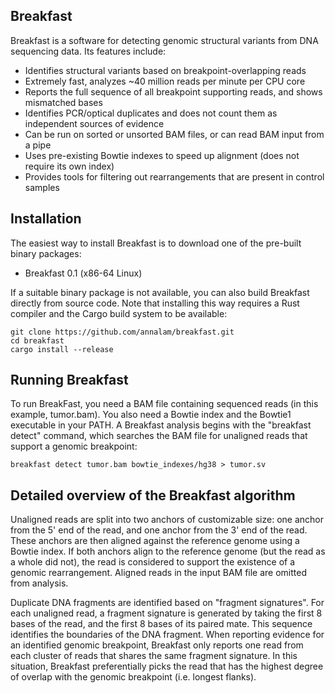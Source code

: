 Breakfast
---------

Breakfast is a software for detecting genomic structural variants from DNA sequencing data. Its features include:
- Identifies structural variants based on breakpoint-overlapping reads
- Extremely fast, analyzes ~40 million reads per minute per CPU core
- Reports the full sequence of all breakpoint supporting reads, and shows mismatched bases
- Identifies PCR/optical duplicates and does not count them as independent sources of evidence
- Can be run on sorted or unsorted BAM files, or can read BAM input from a pipe
- Uses pre-existing Bowtie indexes to speed up alignment (does not require its own index)
- Provides tools for filtering out rearrangements that are present in control samples


Installation
------------

The easiest way to install Breakfast is to download one of the pre-built binary packages:
- Breakfast 0.1 (x86-64 Linux)

If a suitable binary package is not available, you can also build Breakfast directly from source code. Note that installing this way requires a Rust compiler and the Cargo build system to be available:
```
git clone https://github.com/annalam/breakfast.git
cd breakfast
cargo install --release
```


Running Breakfast
-----------------

To run BreakFast, you need a BAM file containing sequenced reads (in this example, tumor.bam). You also need a Bowtie index and the Bowtie1 executable in your PATH. A Breakfast analysis begins with the "breakfast detect" command, which searches the BAM file for unaligned reads that support a genomic breakpoint:
```
breakfast detect tumor.bam bowtie_indexes/hg38 > tumor.sv
```




Detailed overview of the Breakfast algorithm
--------------------------------------------

Unaligned reads are split into two anchors of customizable size: one anchor from the 5' end of the read, and one anchor from the 3' end of the read. These anchors are then aligned against the reference genome using a Bowtie index. If both anchors align to the reference genome (but the read as a whole did not), the read is considered to support the existence of a genomic rearrangement. Aligned reads in the input BAM file are omitted from analysis.

Duplicate DNA fragments are identified based on "fragment signatures". For each unaligned read, a fragment signature is generated by taking the first 8 bases of the read, and the first 8 bases of its paired mate. This sequence identifies the boundaries of the DNA fragment. When reporting evidence for an identified genomic breakpoint, Breakfast only reports one read from each cluster of reads that shares the same fragment signature. In this situation, Breakfast preferentially picks the read that has the highest degree of overlap with the genomic breakpoint (i.e. longest flanks).

